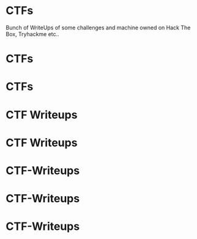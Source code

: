 # CTFs

Bunch of WriteUps of some challenges and machine owned on Hack The Box, Tryhackme etc..
# CTFs
# CTFs
# CTF Writeups
# CTF Writeups
# CTF-Writeups
# CTF-Writeups
# CTF-Writeups
